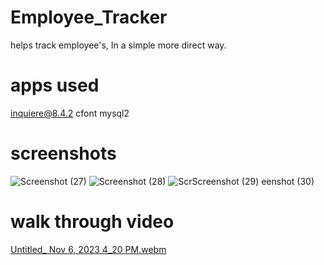 # Employee_Tracker
helps track employee's, In a simple more direct way.

# apps used 
inquiere@8.4.2
cfont
mysql2

# screenshots
![Screenshot (27)](https://github.com/TomasRullan/Employee_Tracker/assets/139053276/f0fdb8fb-df6c-4b2c-a2df-8c7a884a49e1)
![Screenshot (28)](https://github.com/TomasRullan/Employee_Tracker/assets/139053276/ec87cbf1-9fd8-450a-b056-5d74d4e195d7)
![Scr![Screenshot (29)](https://github.com/TomasRullan/Employee_Tracker/assets/139053276/c13936ff-3990-4e54-b74a-8b26c9e7c2e2)
eenshot (30)](https://github.com/TomasRullan/Employee_Tracker/assets/139053276/9e4d2e57-31fe-4b63-8778-600a301d404f)


# walk through video
[Untitled_ Nov 6, 2023 4_20 PM.webm](https://github.com/TomasRullan/Employee_Tracker/assets/139053276/930474bb-039c-4165-9079-d90bac78ffee)
